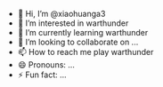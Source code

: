 - 👋 Hi, I’m @xiaohuanga3
- 👀 I’m interested in warthunder
- 🌱 I’m currently learning warthunder
- 💞️ I’m looking to collaborate on ...
- 📫 How to reach me play warthunder
- 😄 Pronouns: ...
- ⚡ Fun fact: ...

<!---
xiaohuanga3/xiaohuanga3 is a ✨ special ✨ repository because its `README.md` (this file) appears on your GitHub profile.
You can click the Preview link to take a look at your changes.
--->
